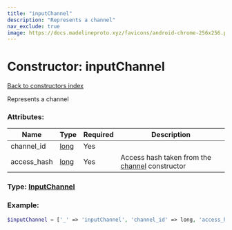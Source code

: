 ```yaml
---
title: "inputChannel"
description: "Represents a channel"
nav_exclude: true
image: https://docs.madelineproto.xyz/favicons/android-chrome-256x256.png
---
```

# Constructor: inputChannel  
[Back to constructors index](/API_docs/constructors/index.html)



Represents a channel

### Attributes:

| Name     |    Type       | Required | Description |
|----------|---------------|----------|-------------|
|channel\_id|[long](/API_docs/types/long.html) | Yes|
|access\_hash|[long](/API_docs/types/long.html) | Yes|Access hash taken from the [channel](../constructors/channel.html) constructor|



### Type: [InputChannel](/API_docs/types/InputChannel.html)


### Example:

```php
$inputChannel = ['_' => 'inputChannel', 'channel_id' => long, 'access_hash' => long];
```  
